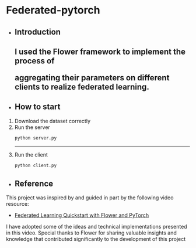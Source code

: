 # Federated-pytorch


- Introduction
    ------------------------------------------------------------------------------
   I used the Flower framework to implement the process of<p>
   aggregating their parameters on different clients to realize federated learning. 
    -----------------------------------------------------------------------------
  
- How to start
  ---
1. Download the dataset correctly
2. Run the server
   ```python
   python server.py
   ```
   ---
3. Run the client
   ```python
   python client.py
    ```


- Reference
  ---
This project was inspired by and guided in part by the following video resource:

- [Federated Learning Quickstart with Flower and PyTorch](https://www.youtube.com/watch?v=jOmmuzMIQ4c&ab_channel=Flower)

I have adopted some of the ideas and technical implementations presented in this video. Special thanks to Flower for sharing valuable insights and knowledge that contributed significantly to the development of this project

